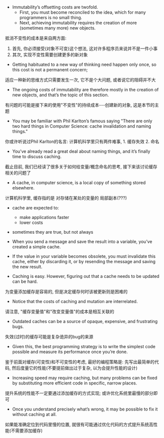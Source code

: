 + Immutability’s offsetting costs are twofold.
    + First, you must become reconciled to the idea, which for many programmers is no small thing.
    + Next, achieving immutability requires the creation of more (sometimes many more) new objects.

抵消不变性的成本是来自两方面:

1. 首先, 你必须接受(对象不可变)这个想法, 这对许多程序员来说并不是一件小事
2. 其次, 实现不变性需要创建更多的新对象

+ Getting habituated to a new way of thinking need happen only once, so this cost is not a permanent concern;

适应一种新的思维方式只需要发生一次, 它不是个大问题, 或者说它的阻碍并不大

+ The ongoing costs of immutability are therefore mostly in the creation of new objects, and that’s the topic of this section.

有问题的可能是接下来的使用"不变性"的持续成本---创建新的对象, 这是本节的主题

+ You may be familiar with Phil Karlton’s famous saying "There are only two hard things in Computer Science: cache invalidation and naming things."

你或许听说过Phil Karlton的名言: 计算机科学里只有两件难事, 1. 缓存失效 2. 命名

+ You’ve already read a great deal about naming things, and it’s finally time to discuss caching.

截止目前, 我们已经读了很多关于如何给变量/概念命名的思考, 接下来该讨论缓存相关的问题了

+ A cache, in computer science, is a local copy of something stored elsewhere.

计算机科学里, 缓存指的是 对存储在某处的变量的 局部副本(???)

+ cache are expected to:
    + make applications faster
    + lower costs

+ sometimes they are true, but not always

+ When you send a message and save the result into a variable, you’ve created a simple cache.
+ If the value in your variable becomes obsolete, you must invalidate this cache, either by discarding it, or by resending the message and saving the new result.

+ Caching is easy. However, figuring out that a cache needs to be updated can be hard.

为变量添加缓存是容易的, 但是决定缓存何时该被更新则是困难的

+ Notice that the costs of caching and mutation are interrelated.

请注意, "缓存变量值"和"改变变量值"的成本是相互关联的

+ Outdated caches can be a source of opaque, expensive, and frustrating bugs.

失效(过时)的缓存可能是复杂诡异的bug的来源

+ Given this, the best programming strategy is to write the simplest code possible and measure its performance once you’re done.

鉴于前面对缓存(可变性)和不可变性的考虑, 最好的编程策略是: 先写出最简单的代码, 然后度量它的性能(不要提前做出过于复杂, 以为会提升性能的设计)

+ Increasing speed may require caching, but many problems can be fixed by substituting more efficient code in specific, narrow places.

提升系统的性能不一定要通过添加缓存的方式实现; 或许优化系统里最慢的部分即可

+ Once you understand precisely what’s wrong, it may be possible to fix it without caching at all.

如果能准确定位到代码里慢的位置, 就很有可能通过优化代码的方式提升系统高性能(不需要添加缓存)




